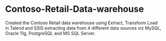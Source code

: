 # Contoso-Retail-Data-warehouse
Created the Contoso Retail data warehouse using Extract, Transform Load in Talend and SSIS extracting data from 4 different data sources viz MySQL, Oracle 11g, PostgreSQL and MS SQL Server.
